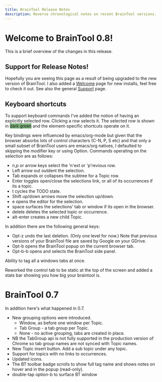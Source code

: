 ```yaml
---
title: BrainTool Release Notes
description: Reverse chronological notes on recent BrainTool versions.
---
```


# Welcome to BrainTool 0.8!
This is a brief overview of the changes in this release.

## Support for Release Notes!
Hopefully you are seeing this page as a result of being upgraded to the new version of BrainTool. I also added a [Welcome](welcome.md) page for new installs, feel free to check it out. See also the general [Support](../support.md) page.

## Keyboard shortcuts
To support keyboard commands I've added the notion of having an explicitly selected row. Clicking a row selects it. The selected row is shown in <span style="background-color:#7bb07b">dark green</span> and the element-specific shortcuts operate on it. 

Key bindings were influenced by emacs/org-mode but given that the browser absorbs lots of control characters (C-N, P, S etc) and that only a small subset of BrainTool users are emacs/org natives, I defaulted to skipping the modifier key or using Option. Commands operating on the selection are as follows:
  - n,p or arrow keys select the 'n'ext or 'p'revious row.
  - Left arrow out outdent the selection.
  - Tab expands or collapses the subtree for a Topic row.
  - Enter toggles open/close the selections link, or all of its occurrences if its a topic.
  - t cycles the TODO state.
  - Shift up/down arrows move the selection up/down.
  - e opens the editor for the selection.
  - space surfaces the selections' tab or window if its open in the browser.
  - delete deletes the selected topic or occurrence.
  - alt-enter creates a new child Topic.

In addition there are the following general keys:
  - Opt-z undo the last deletion. (Only one level for now.) Note that previous versions of your BrainTool file are saved by Google on your GDrive.
  - Opt-b opens the BrainTool popup on the current browser tab.
  - Opt-b-b opens and selects the BrainTool side panel.

Ability to tag all a windows tabs at once.

Reworked the control tab to be static at the top of the screen and added a stats bar showing you how big your braintool is.


# BrainTool 0.7
In addition here's what happened in 0.7.


- New grouping options were introduced. 
    - Window, as before one window per Topic. 
    - Tab Group - a tab group per Topic. 
    - None - no active grouping, tabs are created in place.
- NB the TabGroup api is not fully supported in the production version of Chrome so tab group names are not synced with Topic names.
- New Topic insert button. Add a sub topic under any topic.
- Support for topics with no links to occurrences.
- Updated icons. 
- The BT toolbar badge scrolls to show full tag name and shows notes on hover and in the popup (read-only).
- double-tap option-b to surface BT window
